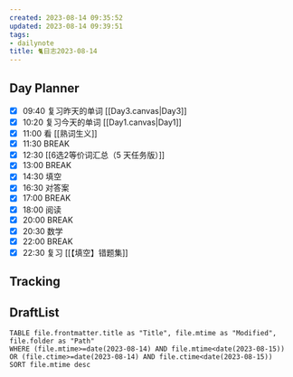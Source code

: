 ```yaml
---
created: 2023-08-14 09:35:52
updated: 2023-08-14 09:39:51
tags: 
- dailynote
title: 🐈日志2023-08-14
---
```


## Day Planner
- [x] 09:40 复习昨天的单词 [[Day3.canvas|Day3]]
- [x] 10:20 复习今天的单词 [[Day1.canvas|Day1]]
- [x] 11:00 看 [[熟词生义]]
- [x] 11:30 BREAK
- [x] 12:30 [[6选2等价词汇总（5 天任务版）]]
- [x] 13:00 BREAK
- [x] 14:30 填空
- [x] 16:30 对答案
- [x] 17:00 BREAK
- [x] 18:00 阅读
- [x] 20:00 BREAK
- [x] 20:30 数学
- [x] 22:00 BREAK
- [x] 22:30 复习 [[【填空】错题集]]

## Tracking

## DraftList
<!--此处显示今日新增或修改的草稿或其它非文献笔记文件-->

```dataview
TABLE file.frontmatter.title as "Title", file.mtime as "Modified", file.folder as "Path"
WHERE (file.mtime>=date(2023-08-14) AND file.mtime<date(2023-08-15)) OR (file.ctime>=date(2023-08-14) AND file.ctime<date(2023-08-15))
SORT file.mtime desc
```
